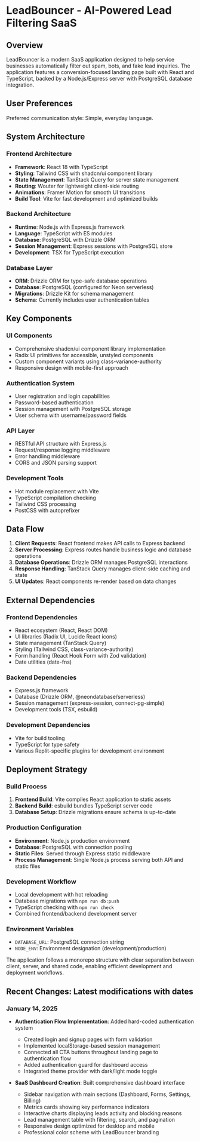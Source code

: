 # LeadBouncer - AI-Powered Lead Filtering SaaS

## Overview

LeadBouncer is a modern SaaS application designed to help service businesses automatically filter out spam, bots, and fake lead inquiries. The application features a conversion-focused landing page built with React and TypeScript, backed by a Node.js/Express server with PostgreSQL database integration.

## User Preferences

Preferred communication style: Simple, everyday language.

## System Architecture

### Frontend Architecture
- **Framework**: React 18 with TypeScript
- **Styling**: Tailwind CSS with shadcn/ui component library
- **State Management**: TanStack Query for server state management
- **Routing**: Wouter for lightweight client-side routing
- **Animations**: Framer Motion for smooth UI transitions
- **Build Tool**: Vite for fast development and optimized builds

### Backend Architecture
- **Runtime**: Node.js with Express.js framework
- **Language**: TypeScript with ES modules
- **Database**: PostgreSQL with Drizzle ORM
- **Session Management**: Express sessions with PostgreSQL store
- **Development**: TSX for TypeScript execution

### Database Layer
- **ORM**: Drizzle ORM for type-safe database operations
- **Database**: PostgreSQL (configured for Neon serverless)
- **Migrations**: Drizzle Kit for schema management
- **Schema**: Currently includes user authentication tables

## Key Components

### UI Components
- Comprehensive shadcn/ui component library implementation
- Radix UI primitives for accessible, unstyled components
- Custom component variants using class-variance-authority
- Responsive design with mobile-first approach

### Authentication System
- User registration and login capabilities
- Password-based authentication
- Session management with PostgreSQL storage
- User schema with username/password fields

### API Layer
- RESTful API structure with Express.js
- Request/response logging middleware
- Error handling middleware
- CORS and JSON parsing support

### Development Tools
- Hot module replacement with Vite
- TypeScript compilation checking
- Tailwind CSS processing
- PostCSS with autoprefixer

## Data Flow

1. **Client Requests**: React frontend makes API calls to Express backend
2. **Server Processing**: Express routes handle business logic and database operations
3. **Database Operations**: Drizzle ORM manages PostgreSQL interactions
4. **Response Handling**: TanStack Query manages client-side caching and state
5. **UI Updates**: React components re-render based on data changes

## External Dependencies

### Frontend Dependencies
- React ecosystem (React, React DOM)
- UI libraries (Radix UI, Lucide React icons)
- State management (TanStack Query)
- Styling (Tailwind CSS, class-variance-authority)
- Form handling (React Hook Form with Zod validation)
- Date utilities (date-fns)

### Backend Dependencies
- Express.js framework
- Database (Drizzle ORM, @neondatabase/serverless)
- Session management (express-session, connect-pg-simple)
- Development tools (TSX, esbuild)

### Development Dependencies
- Vite for build tooling
- TypeScript for type safety
- Various Replit-specific plugins for development environment

## Deployment Strategy

### Build Process
1. **Frontend Build**: Vite compiles React application to static assets
2. **Backend Build**: esbuild bundles TypeScript server code
3. **Database Setup**: Drizzle migrations ensure schema is up-to-date

### Production Configuration
- **Environment**: Node.js production environment
- **Database**: PostgreSQL with connection pooling
- **Static Files**: Served through Express static middleware
- **Process Management**: Single Node.js process serving both API and static files

### Development Workflow
- Local development with hot reloading
- Database migrations with `npm run db:push`
- TypeScript checking with `npm run check`
- Combined frontend/backend development server

### Environment Variables
- `DATABASE_URL`: PostgreSQL connection string
- `NODE_ENV`: Environment designation (development/production)

The application follows a monorepo structure with clear separation between client, server, and shared code, enabling efficient development and deployment workflows.

## Recent Changes: Latest modifications with dates

### January 14, 2025
- **Authentication Flow Implementation**: Added hard-coded authentication system
  - Created login and signup pages with form validation
  - Implemented localStorage-based session management
  - Connected all CTA buttons throughout landing page to authentication flow
  - Added authentication guard for dashboard access
  - Integrated theme provider with dark/light mode toggle

- **SaaS Dashboard Creation**: Built comprehensive dashboard interface
  - Sidebar navigation with main sections (Dashboard, Forms, Settings, Billing)
  - Metrics cards showing key performance indicators
  - Interactive charts displaying leads activity and blocking reasons
  - Lead management table with filtering, search, and pagination
  - Responsive design optimized for desktop and mobile
  - Professional color scheme with LeadBouncer branding